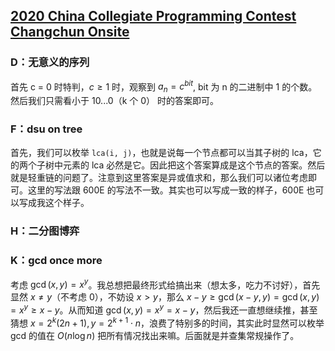 

## [2020 China Collegiate Programming Contest Changchun Onsite](https://codeforces.com/gym/102832)

### D：无意义的序列

首先 c = 0 时特判，$c \geq 1$ 时，观察到 $a_n = c^{bit}$, bit 为 n 的二进制中 1 的个数。然后我们只需看小于 10...0（k 个 0） 时的答案即可。

### F：dsu on tree

首先，我们可以枚举 `lca(i, j)`，也就是说每一个节点都可以当其子树的 lca，它的两个子树中元素的 lca 必然是它。因此把这个答案算成是这个节点的答案。然后就是轻重链的问题了。注意到这里答案是异或值求和，那么我们可以诸位考虑即可。这里的写法跟 600E 的写法不一致。其实也可以写成一致的样子，600E 也可以写成我这个样子。

### H：二分图博弈

### K：gcd once more

考虑 $\gcd(x, y) = x ^ y$。我总想把最终形式给搞出来（想太多，吃力不讨好），首先显然 $x \neq y$（不考虑 0），不妨设 $x > y$，那么 $x - y \geq \gcd(x - y, y) = \gcd(x, y) = x^y \geq x - y$。从而知道 $\gcd(x, y) = x^y = x - y$，然后我还一直想继续推，甚至猜想 $x = 2^k(2n + 1), y = 2^{k + 1} \cdot n$，浪费了特别多的时间，其实此时显然可以枚举 gcd 的值在 $O(n \log n)$ 把所有情况找出来嘛。后面就是并查集常规操作了。

